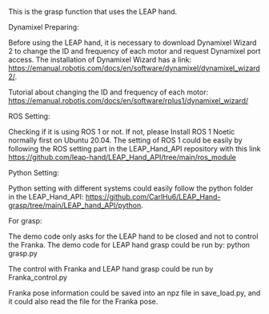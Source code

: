 This is the grasp function that uses the LEAP hand.

Dynamixel Preparing:

Before using the LEAP hand, it is necessary to download Dynamixel Wizard 2 to change the ID and frequency of each motor and request Dynamixel port access. 
The installation of Dynamixel Wizard has a link: https://emanual.robotis.com/docs/en/software/dynamixel/dynamixel_wizard2/.

Tutorial about changing the ID and frequency of each motor: https://emanual.robotis.com/docs/en/software/rplus1/dynamixel_wizard/


ROS Setting:

Checking if it is using ROS 1 or not. If not, please Install ROS 1 Noetic normally first on Ubuntu 20.04.
The setting of ROS 1 could be easily by following the ROS setting part in the LEAP_Hand_API repository with this link https://github.com/leap-hand/LEAP_Hand_API/tree/main/ros_module


Python Setting:

Python setting with different systems could easily follow the python folder in the LEAP_Hand_API: https://github.com/CarlHu6/LEAP_Hand-grasp/tree/main/LEAP_hand_API/python.


For grasp:

The demo code only asks for the LEAP hand to be closed and not to control the Franka. The demo code for LEAP hand grasp could be run by: python grasp.py 

The control with Franka and LEAP hand grasp could be run by Franka_control.py

Franka pose information could be saved into an npz file in save_load.py, and it could also read the file for the Franka pose.

